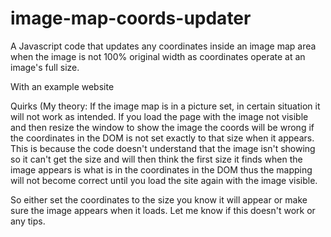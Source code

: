 # image-map-coords-updater
A Javascript code that updates any coordinates inside an image map area when the image is not 100% original width as coordinates operate at an image's full size.

With an example website


Quirks (My theory:
If the image map is in a picture set, in certain situation it will not work as intended. If you load the page with the image not visible and then resize the window to show the image the coords will be wrong if the coordinates in the DOM is not set exactly to that size when it appears. This is because the code doesn't understand that the image isn't showing so it can't get the size and will then think the first size it finds when the image appears is what is in the coordinates in the DOM thus the mapping will not become correct until you load the site again with the image visible. 

So either set the coordinates to the size you know it will appear or make sure the image appears when it loads. Let me know if this doesn't work or any tips.
